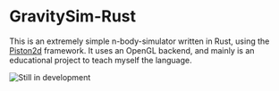 # GravitySim-Rust
This is an extremely simple n-body-simulator written in Rust, using the [Piston2d](http://www.piston.rs/) framework. It uses an OpenGL backend, and mainly is an educational project to teach myself the language. 

![Still in development](http://imgur.com/6mTGvbA])

